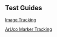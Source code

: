 ## Test Guides

[Image Tracking](https://github.com/augustluhrs/ML_Guides/blob/main/Image%20Tracking/ImageTracking_Tutorial.md)

[ArUco Marker Tracking](https://github.com/augustluhrs/ML_Guides/blob/main/ArUco%Markers/ArUcoTracking_Tutorial.md)